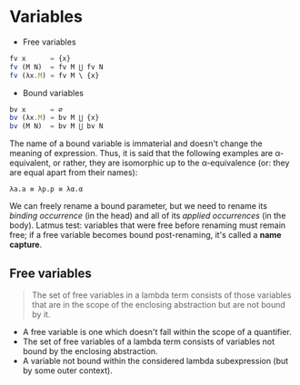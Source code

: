 # Variables

* Free variables

```js
fv x      = {x}
fv (M N)  = fv M ⋃ fv N
fv (λx.M) = fv M \ {x}
```

* Bound variables

```js
bv x      = ∅
bv (λx.M) = bv M ⋃ {x}
bv (M N)  = bv M ⋃ bv N
```

The name of a bound variable is immaterial and doesn't change the meaning of expression. Thus, it is said that the following examples are α-equivalent, or rather, they are isomorphic up to the α-equivalence (or: they are equal apart from their names):

`λa.a ≡ λp.p ≡ λα.α`

We can freely rename a bound parameter, but we need to rename its *binding occurrence* (in the head) and all of its *applied occurrences* (in the body). Latmus test: variables that were free before renaming must remain free; if a free variable becomes bound post-renaming, it's called a **name capture**.


## Free variables

> The set of free variables in a lambda term consists of those variables that are in the scope of the enclosing abstraction but are not bound by it.

* A free variable is one which doesn't fall within the scope of a quantifier.
* The set of free variables of a lambda term consists of variables not bound by the enclosing abstraction.
* A variable not bound within the considered lambda subexpression (but by some outer context).
